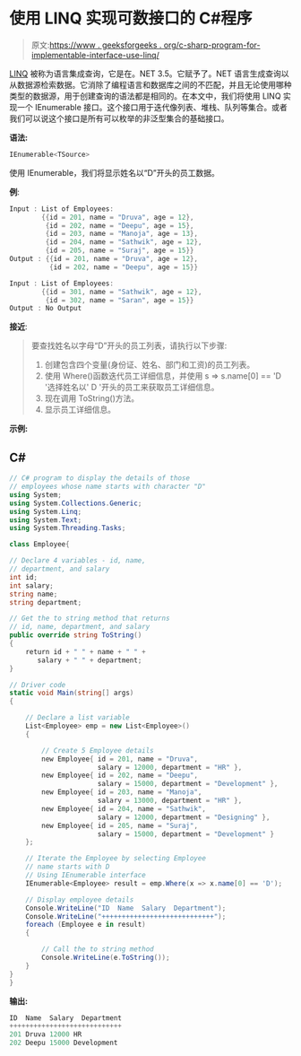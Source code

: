 # 使用 LINQ 实现可数接口的 C#程序

> 原文:[https://www . geeksforgeeks . org/c-sharp-program-for-implementable-interface-use-linq/](https://www.geeksforgeeks.org/c-sharp-program-for-implementing-ienumerable-interface-using-linq/)

[LINQ](https://www.geeksforgeeks.org/linq-language-integrated-query/) 被称为语言集成查询，它是在。NET 3.5。它赋予了。NET 语言生成查询以从数据源检索数据。它消除了编程语言和数据库之间的不匹配，并且无论使用哪种类型的数据源，用于创建查询的语法都是相同的。在本文中，我们将使用 LINQ 实现一个 IEnumerable 接口。这个接口用于迭代像列表、堆栈、队列等集合。或者我们可以说这个接口是所有可以枚举的非泛型集合的基础接口。

**语法:**

```cs
IEnumerable<TSource>
```

使用 IEnumerable，我们将显示姓名以“D”开头的员工数据。

**例**:

```cs
Input : List of Employees:
        {{id = 201, name = "Druva", age = 12},
         {id = 202, name = "Deepu", age = 15},
         {id = 203, name = "Manoja", age = 13},
         {id = 204, name = "Sathwik", age = 12},
         {id = 205, name = "Suraj", age = 15}}
Output : {{id = 201, name = "Druva", age = 12},
          {id = 202, name = "Deepu", age = 15}}

Input : List of Employees:
        {{id = 301, name = "Sathwik", age = 12},
         {id = 302, name = "Saran", age = 15}}
Output : No Output
```

**接近**:

> 要查找姓名以字母“D”开头的员工列表，请执行以下步骤:
> 
> 1.  创建包含四个变量(身份证、姓名、部门和工资)的员工列表。
> 2.  使用 Where()函数迭代员工详细信息，并使用 s => s.name[0] == 'D '选择姓名以' D '开头的员工来获取员工详细信息。
> 3.  现在调用 ToString()方法。
> 4.  显示员工详细信息。

**示例:**

## C#

```cs
// C# program to display the details of those 
// employees whose name starts with character "D"
using System;
using System.Collections.Generic;
using System.Linq;
using System.Text;
using System.Threading.Tasks;

class Employee{

// Declare 4 variables - id, name, 
// department, and salary
int id; 
int salary;
string name;
string department;

// Get the to string method that returns 
// id, name, department, and salary
public override string ToString()
{
    return id + " " + name + " " + 
       salary + " " + department;
}

// Driver code
static void Main(string[] args)
{

    // Declare a list variable 
    List<Employee> emp = new List<Employee>()
    {

        // Create 5 Employee details
        new Employee{ id = 201, name = "Druva", 
                      salary = 12000, department = "HR" },
        new Employee{ id = 202, name = "Deepu", 
                      salary = 15000, department = "Development" },
        new Employee{ id = 203, name = "Manoja", 
                      salary = 13000, department = "HR" },
        new Employee{ id = 204, name = "Sathwik", 
                      salary = 12000, department = "Designing" },
        new Employee{ id = 205, name = "Suraj", 
                      salary = 15000, department = "Development" }
    };

    // Iterate the Employee by selecting Employee 
    // name starts with D
    // Using IEnumerable interface
    IEnumerable<Employee> result = emp.Where(x => x.name[0] == 'D');

    // Display employee details
    Console.WriteLine("ID  Name  Salary  Department");
    Console.WriteLine("++++++++++++++++++++++++++++");
    foreach (Employee e in result)
    {

        // Call the to string method
        Console.WriteLine(e.ToString());
    }    
}
}
```

**输出:**

```cs
ID  Name  Salary  Department
++++++++++++++++++++++++++++
201 Druva 12000 HR
202 Deepu 15000 Development
```